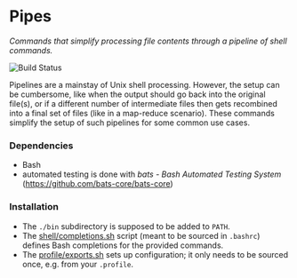 # Pipes

_Commands that simplify processing file contents through a pipeline of shell commands._

![Build Status](https://github.com/inkarkat/pipes/actions/workflows/build.yml/badge.svg)

Pipelines are a mainstay of Unix shell processing. However, the setup can be cumbersome, like when the output should go back into the original file(s), or if a different number of intermediate files then gets recombined into a final set of files (like in a map-reduce scenario).
These commands simplify the setup of such pipelines for some common use cases.

### Dependencies

* Bash
* automated testing is done with _bats - Bash Automated Testing System_ (https://github.com/bats-core/bats-core)

### Installation

* The `./bin` subdirectory is supposed to be added to `PATH`.
* The [shell/completions.sh](shell/completions.sh) script (meant to be sourced in `.bashrc`) defines Bash completions for the provided commands.
* The [profile/exports.sh](profile/exports.sh) sets up configuration; it only needs to be sourced once, e.g. from your `.profile`.
